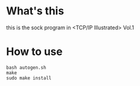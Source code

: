 # What's this

this is the sock program in <TCP/IP Illustrated> Vol.1

# How to use
```
bash autogen.sh
make
sudo make install

```
